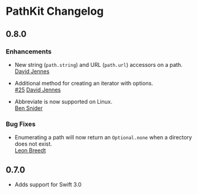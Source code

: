 # PathKit Changelog

## 0.8.0

### Enhancements

* New string (`path.string`) and URL (`path.url`) accessors on a path.  
  [David Jennes](https://github.com/djbe)

* Additional method for creating an iterator with options.  
  [#25](https://github.com/kylef/PathKit/pull/23)
  [David Jennes](https://github.com/djbe)

* Abbreviate is now supported on Linux.  
  [Ben Snider](https://github.com/stupergenius)

### Bug Fixes

* Enumerating a path will now return an `Optional.none` when a directory does
  not exist.  
  [Leon Breedt](https://github.com/leonbreedt)


## 0.7.0

* Adds support for Swift 3.0
